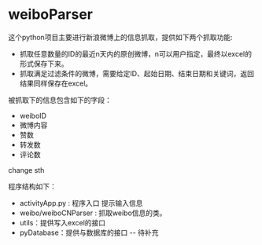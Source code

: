 weiboParser
===========

这个python项目主要进行新浪微博上的信息抓取，提供如下两个抓取功能:

- 抓取任意数量的ID的最近n天内的原创微博，n可以用户指定，最终以excel的形式保存下来。
- 抓取满足过滤条件的微博，需要给定ID、起始日期、结束日期和关键词，返回结果同样保存在excel。
  
被抓取下的信息包含如下的字段：
- weiboID
- 微博内容
- 赞数
- 转发数
- 评论数

change sth

程序结构如下：
- activityApp.py : 程序入口 提示输入信息
- weibo/weiboCNParser : 抓取weibo信息的类。
- utils：提供写入excel的接口
- pyDatabase：提供与数据库的接口 -- 待补充
